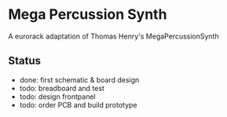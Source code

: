 # Mega Percussion Synth

A eurorack adaptation of Thomas Henry's MegaPercussionSynth

## Status

- done: first schematic & board design
- todo: breadboard and test
- todo: design frontpanel
- todo: order PCB and build prototype